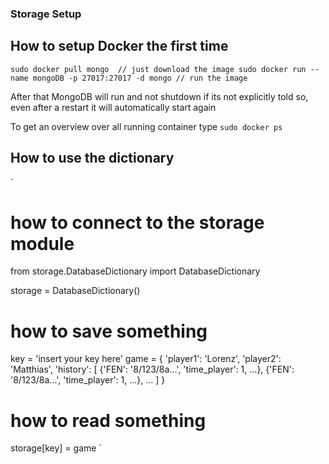 ### Storage Setup

## How to setup Docker the first time
`
sudo docker pull mongo  // just download the image
sudo docker run --name mongoDB -p 27017:27017 -d mongo // run the image
`

After that MongoDB will run and not shutdown if its not explicitly told so, even after a restart it will automatically start again

To get an overview over all running container type
`
sudo docker ps 
`


## How to use the dictionary
`
# how to connect to the storage module
from storage.DatabaseDictionary import DatabaseDictionary

storage = DatabaseDictionary()


# how to save something
key = 'insert your key here'
game = {
    'player1': 'Lorenz',
    'player2': 'Matthias',
    'history': [
        {'FEN': '8/123/8a...', 'time_player': 1, ...},
        {'FEN': '8/123/8a...', 'time_player': 1, ...},
        ...
    ]
}

# how to read something
storage[key] = game
`

